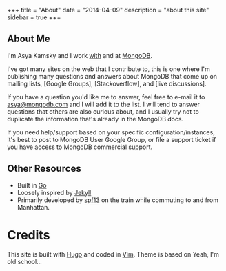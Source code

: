 +++
title = "About"
date = "2014-04-09"
description = "about this site"
sidebar = true
+++

## About Me

I'm Asya Kamsky and I work [with](http://www.mongodb.org) and at [MongoDB](http://www.mongodb.com).

I've got many sites on the web that I contribute to, this is one where I'm
publishing many questions and answers about MongoDB that come up on mailing lists, [Google Groups], [Stackoverflow], and [live discussions].  

If you have a question you'd like me to answer, feel free to e-mail it to asya@mongodb.com and I will add it to the list.  I will tend to answer questions that others are also curious about, and I usually try not to duplicate the information that's already in the MongoDB docs.

If you need help/support based on your specific configuration/instances, it's best to post to MongoDB User Google Group, or file a support ticket if you have access to MongoDB commercial support.

## Other Resources

* Built in [Go](http://golang.org/)
* Loosely inspired by [Jekyll](http://jekyllrb.com/)
* Primarily developed by [spf13](http://spf13.com/) on the train while commuting to and from Manhattan.

# Credits

This site is built with [Hugo](http://gohugo.io/)
and coded in [Vim](http://vim.org).  Theme is based on Yeah, I'm old school...
